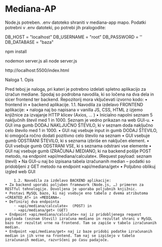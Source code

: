 # Mediana-AP
Node.js potreben.
.env datoteko shraniti v mediana-app mapo. 
Podatki potrebni v .env datoteki, po potrebi jih pralogodite:

DB_HOST = "localhost"
DB_USERNAME = "root"
DB_PASSWORD = ''
DB_DATABASE = "baza"

npm install

nodemon server.js
ali
node server.js

http://localhost:5500/index.html


Naloga
    1. Opis

Pred teboj je naloga, pri kateri je potrebno izdelati spletno aplikacijo za izračun mediane. Spodaj so podrobna navodila, ki so ločena na dva dela in sicer frontend ter backend. 
 Repozitorij mora vključevati izvorno kodo:
    • frontend in
    • backend aplikacije.
        1.1. Navodila za izdelavo FRONTEND aplikacije:
    • naloga naj bo napisana v vanilla JS, CSS, HTML z izjemo knjižnice za izvajanje HTTP klicev (Axios, … )
    • Inicialno napolni seznam 5 naključnih števil med 1 in 1000. Seznam je vedno prikazan na web GUI-u. 
    • GUI ima gumb DODAJ NAKLJUČNO ŠTEVILO, ki v seznam doda naključno celo število med 1 in 1000.
    • GUI naj vsebuje input in gumb DODAJ ŠTEVILO, ki omogoča ročno dodati pozitivno celo število na seznam
    • GUI vsebuje gumb ODSTRANI ŠTEVILO, ki s seznama izbriše en naključen element. 
    • GUI vsebuje gumb ODSTRANI VSE, ki s seznama odstrani vse elemente
    • GUI naj vsebuje gumb IZRAČUNAJ MEDIANO, ki na backend pošlje POST metodo, na endpoint »api/mediana/calculate«.  (Request payload: seznam števil)
    • Na GUI-u naj bo izpisana tabela izračunanih median – podatki so pridobljeni z GET metodo na endpoint »api/mediana/get«
    • Poljubno oblikuj izgled web GUI 

        1.2. Navodila za izdelavo BACKEND aplikacije:
    • Za backend uporabi poljuben framework (Node.js, …) primeren za RESTful tehnologije. Dovoljena je uporaba poljubnih knjižnic. 
    • Postavi MySQL bazo, ki naj vsebuje eno tabelo z dvema atributoma »CREATED_AT« in »MEDIANA«.
    • Definiraj dva endpointa 
        ◦ »api/mediana/calculate«  (POST) in
        ◦ »api/mediana/get« (GET)
    • Endpoint »api/mediana/calculate« naj iz pridobljenega request payloada (seznam števil) izračuna mediano in rezultat shrani v MySQL bazo ter rezultat vrne na frontend. Tam se zapiše v tabelo izračunanih median.
    • Endpoint »api/mediana/get« naj iz baze pridobi podatke izračunanih median in jih vrne na frontend. Tam naj se izpišejo v tabelo izračunanih median, razvrščeni po času padajoče. 